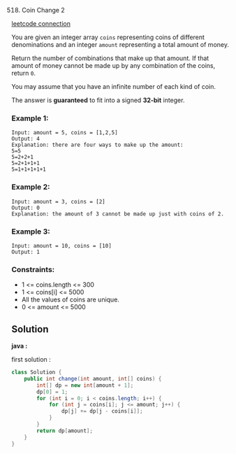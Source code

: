 518. Coin Change 2

[leetcode connection](https://leetcode.com/problems/coin-change-2/)

You are given an integer array `coins` representing coins of different denominations and an integer `amount` representing a total amount of money.

Return the number of combinations that make up that amount. If that amount of money cannot be made up by any combination of the coins, return `0`.

You may assume that you have an infinite number of each kind of coin.

The answer is **guaranteed** to fit into a signed **32-bit** integer.

### Example 1:
```
Input: amount = 5, coins = [1,2,5]
Output: 4
Explanation: there are four ways to make up the amount:
5=5
5=2+2+1
5=2+1+1+1
5=1+1+1+1+1
```

### Example 2:
```
Input: amount = 3, coins = [2]
Output: 0
Explanation: the amount of 3 cannot be made up just with coins of 2.
```

### Example 3:
```
Input: amount = 10, coins = [10]
Output: 1
```

### Constraints:

* 1 <= coins.length <= 300
* 1 <= coins[i] <= 5000
* All the values of coins are unique.
* 0 <= amount <= 5000

## Solution

**java :**

first solution :
```java
class Solution {
    public int change(int amount, int[] coins) {
        int[] dp = new int[amount + 1];
        dp[0] = 1;
        for (int i = 0; i < coins.length; i++) {
            for (int j = coins[i]; j <= amount; j++) {
                dp[j] += dp[j - coins[i]];
            }
        }
        return dp[amount];
    }
}
```